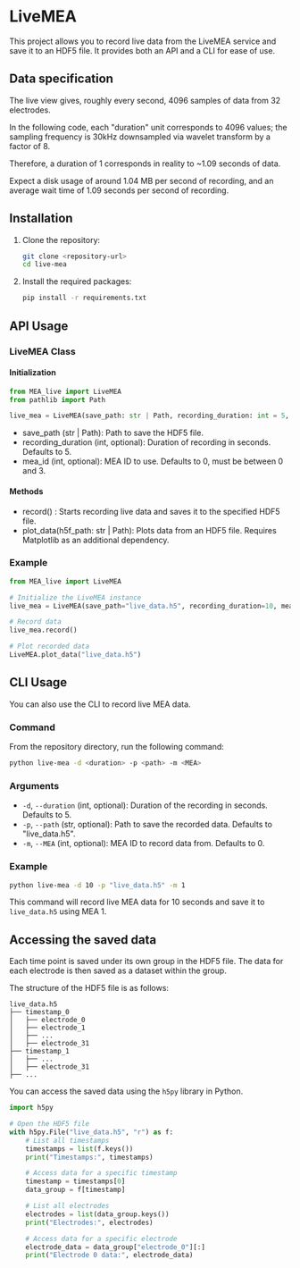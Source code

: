 # LiveMEA

This project allows you to record live data from the LiveMEA service and save it to an HDF5 file. It provides both an API and a CLI for ease of use.

## Data specification

The live view gives, roughly every second, 4096 samples of data from 32 electrodes.

In the following code, each "duration" unit corresponds to 4096 values; the sampling frequency is 30kHz downsampled via wavelet transform by a factor of 8.

Therefore, a duration of 1 corresponds in reality to ~1.09 seconds of data.

Expect a disk usage of around 1.04 MB per second of recording, and an average wait time of 1.09 seconds per second of recording.

## Installation

1. Clone the repository:

    ```sh
    git clone <repository-url>
    cd live-mea
    ```

2. Install the required packages:

    ```sh
    pip install -r requirements.txt
    ```

## API Usage

### LiveMEA Class

#### Initialization

```python
from MEA_live import LiveMEA
from pathlib import Path

live_mea = LiveMEA(save_path: str | Path, recording_duration: int = 5, mea_id: int = 0)
```

- save_path
  (str | Path): Path to save the HDF5 file.
- recording_duration
 (int, optional): Duration of recording in seconds. Defaults to 5.
- mea_id
  (int, optional): MEA ID to use. Defaults to 0, must be between 0 and 3.

#### Methods

- record() : Starts recording live data and saves it to the specified HDF5 file.
- plot_data(h5f_path: str | Path): Plots data from an HDF5 file. Requires Matplotlib as an additional dependency.

### Example

```python
from MEA_live import LiveMEA

# Initialize the LiveMEA instance
live_mea = LiveMEA(save_path="live_data.h5", recording_duration=10, mea_id=1)

# Record data
live_mea.record()

# Plot recorded data
LiveMEA.plot_data("live_data.h5")
```

## CLI Usage

You can also use the CLI to record live MEA data.

### Command

From the repository directory, run the following command:

```sh
python live-mea -d <duration> -p <path> -m <MEA>
```

### Arguments

- `-d`, `--duration` (int, optional): Duration of the recording in seconds. Defaults to 5.
- `-p`, `--path` (str, optional): Path to save the recorded data. Defaults to "live_data.h5".
- `-m`, `--MEA` (int, optional): MEA ID to record data from. Defaults to 0.

### Example

```sh
python live-mea -d 10 -p "live_data.h5" -m 1
```

This command will record live MEA data for 10 seconds and save it to `live_data.h5` using MEA 1.

## Accessing the saved data

Each time point is saved under its own group in the HDF5 file. The data for each electrode is then saved as a dataset within the group.

The structure of the HDF5 file is as follows:

```plaintext
live_data.h5
├── timestamp_0
│   ├── electrode_0
│   ├── electrode_1
│   ├── ...
│   ├── electrode_31
├── timestamp_1
│   ├── ...
│   ├── electrode_31
├── ...
```

You can access the saved data using the `h5py` library in Python.

```python
import h5py

# Open the HDF5 file
with h5py.File("live_data.h5", "r") as f:
    # List all timestamps
    timestamps = list(f.keys())
    print("Timestamps:", timestamps)

    # Access data for a specific timestamp
    timestamp = timestamps[0]
    data_group = f[timestamp]

    # List all electrodes
    electrodes = list(data_group.keys())
    print("Electrodes:", electrodes)

    # Access data for a specific electrode
    electrode_data = data_group["electrode_0"][:]
    print("Electrode 0 data:", electrode_data)
```

